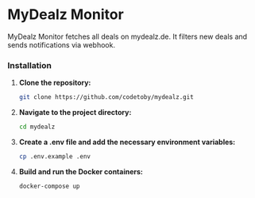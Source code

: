 # MyDealz Monitor

MyDealz Monitor fetches all deals on mydealz.de. It filters new deals and sends notifications via webhook.

### Installation

1. **Clone the repository:**

   ```sh
   git clone https://github.com/codetoby/mydealz.git
   ```

2. **Navigate to the project directory:**
    ```sh
    cd mydealz
    ```

3. **Create a .env file and add the necessary environment variables:**
    ```sh
    cp .env.example .env
    ```

4. **Build and run the Docker containers:**
    ```sh
    docker-compose up
    ```

